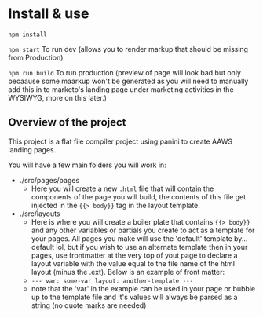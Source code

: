 # Install & use

`npm install`

`npm start` To run dev (allows you to render markup that should be missing from Production)

`npm run build` To run production (preview of page will look bad but only becaause some maarkup won't be generated as you will need to manually add this in to marketo's landing page under marketing activities in the WYSIWYG, more on this later.)

## Overview of the project

This project is a flat file compiler project using panini to create AAWS landing pages.

You will have a few main folders you will work in:

- ./src/pages/pages
  - Here you will create a new `.html` file that will contain the components of the page you will build, the contents of this file get injected in the `{{> body}}` tag in the layout template. 
- ./src/layouts
  - Here is where you will create a boiler plate that contains `{{> body}}` and any other variables or partials you create to act as a template for your pages. All pages you make will use the 'default' template by... default lol, but if you wish to use an alternate template then in your pages, use frontmatter at the very top of yout page to declare a layout variable with the value equal to the file name of the html layout (minus the .ext). Below is an example of front matter:
  - `---
		var: some-var
		layout: another-template
		---`
  - note that the 'var' in the example can be used in your page or bubble up to the template file and it's values will always be parsed as a string (no quote marks are needed)



